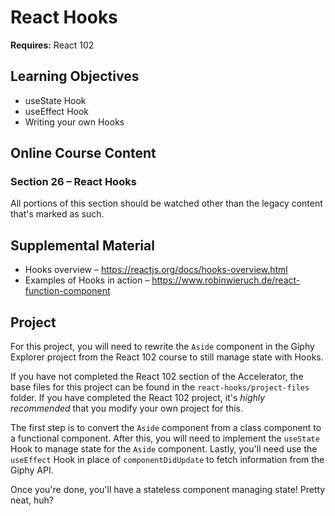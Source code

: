 # React Hooks

**Requires:** React 102

## Learning Objectives
* useState Hook
* useEffect Hook
* Writing your own Hooks

## Online Course Content

### Section 26 – React Hooks 
All portions of this section should be watched other than the legacy content that's marked as such. 

## Supplemental Material
* Hooks overview – https://reactjs.org/docs/hooks-overview.html
* Examples of Hooks in action – https://www.robinwieruch.de/react-function-component

## Project
For this project, you will need to rewrite the `Aside` component in the Giphy Explorer project from the React 102 course to still manage state with Hooks.

If you have not completed the React 102 section of the Accelerator, the base files for this project can be found in the `react-hooks/project-files` folder. If you have completed the React 102 project, it's *highly recommended* that you modify your own project for this.

The first step is to convert the `Aside` component from a class component to a functional component. After this, you will need to implement the `useState` Hook to manage state for the `Aside` component. Lastly, you'll need use the `useEffect` Hook in place of `componentDidUpdate` to fetch information from the Giphy API. 

Once you're done, you'll have a stateless component managing state! Pretty neat, huh?